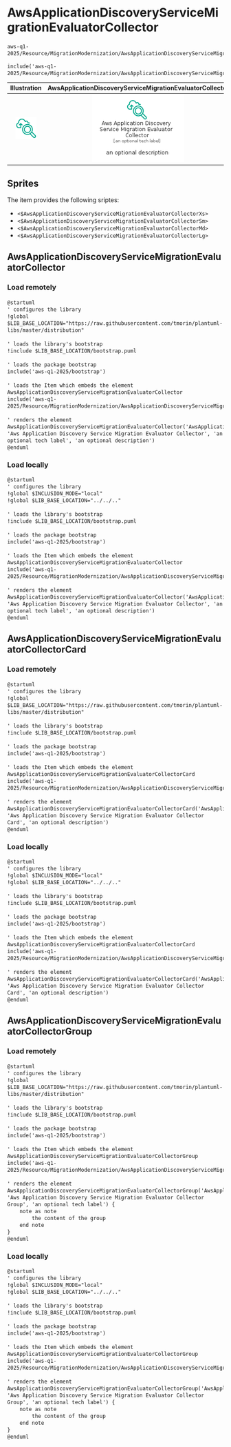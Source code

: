 # AwsApplicationDiscoveryServiceMigrationEvaluatorCollector


```text
aws-q1-2025/Resource/MigrationModernization/AwsApplicationDiscoveryServiceMigrationEvaluatorCollector
```

```text
include('aws-q1-2025/Resource/MigrationModernization/AwsApplicationDiscoveryServiceMigrationEvaluatorCollector')
```



| Illustration | AwsApplicationDiscoveryServiceMigrationEvaluatorCollector | AwsApplicationDiscoveryServiceMigrationEvaluatorCollectorCard | AwsApplicationDiscoveryServiceMigrationEvaluatorCollectorGroup |
| :---: | :---: | :---: | :---: |
| ![illustration for Illustration](../../../aws-q1-2025/Resource/MigrationModernization/AwsApplicationDiscoveryServiceMigrationEvaluatorCollector.png) | ![illustration for AwsApplicationDiscoveryServiceMigrationEvaluatorCollector](../../../aws-q1-2025/Resource/MigrationModernization/AwsApplicationDiscoveryServiceMigrationEvaluatorCollector.Local.png) | ![illustration for AwsApplicationDiscoveryServiceMigrationEvaluatorCollectorCard](../../../aws-q1-2025/Resource/MigrationModernization/AwsApplicationDiscoveryServiceMigrationEvaluatorCollectorCard.Local.png) | ![illustration for AwsApplicationDiscoveryServiceMigrationEvaluatorCollectorGroup](../../../aws-q1-2025/Resource/MigrationModernization/AwsApplicationDiscoveryServiceMigrationEvaluatorCollectorGroup.Local.png) |



## Sprites
The item provides the following sriptes:

- `<$AwsApplicationDiscoveryServiceMigrationEvaluatorCollectorXs>`
- `<$AwsApplicationDiscoveryServiceMigrationEvaluatorCollectorSm>`
- `<$AwsApplicationDiscoveryServiceMigrationEvaluatorCollectorMd>`
- `<$AwsApplicationDiscoveryServiceMigrationEvaluatorCollectorLg>`





## AwsApplicationDiscoveryServiceMigrationEvaluatorCollector

### Load remotely
```plantuml
@startuml
' configures the library
!global $LIB_BASE_LOCATION="https://raw.githubusercontent.com/tmorin/plantuml-libs/master/distribution"

' loads the library's bootstrap
!include $LIB_BASE_LOCATION/bootstrap.puml

' loads the package bootstrap
include('aws-q1-2025/bootstrap')

' loads the Item which embeds the element AwsApplicationDiscoveryServiceMigrationEvaluatorCollector
include('aws-q1-2025/Resource/MigrationModernization/AwsApplicationDiscoveryServiceMigrationEvaluatorCollector')

' renders the element
AwsApplicationDiscoveryServiceMigrationEvaluatorCollector('AwsApplicationDiscoveryServiceMigrationEvaluatorCollector', 'Aws Application Discovery Service Migration Evaluator Collector', 'an optional tech label', 'an optional description')
@enduml
```

### Load locally
```plantuml
@startuml
' configures the library
!global $INCLUSION_MODE="local"
!global $LIB_BASE_LOCATION="../../.."

' loads the library's bootstrap
!include $LIB_BASE_LOCATION/bootstrap.puml

' loads the package bootstrap
include('aws-q1-2025/bootstrap')

' loads the Item which embeds the element AwsApplicationDiscoveryServiceMigrationEvaluatorCollector
include('aws-q1-2025/Resource/MigrationModernization/AwsApplicationDiscoveryServiceMigrationEvaluatorCollector')

' renders the element
AwsApplicationDiscoveryServiceMigrationEvaluatorCollector('AwsApplicationDiscoveryServiceMigrationEvaluatorCollector', 'Aws Application Discovery Service Migration Evaluator Collector', 'an optional tech label', 'an optional description')
@enduml
```

## AwsApplicationDiscoveryServiceMigrationEvaluatorCollectorCard

### Load remotely
```plantuml
@startuml
' configures the library
!global $LIB_BASE_LOCATION="https://raw.githubusercontent.com/tmorin/plantuml-libs/master/distribution"

' loads the library's bootstrap
!include $LIB_BASE_LOCATION/bootstrap.puml

' loads the package bootstrap
include('aws-q1-2025/bootstrap')

' loads the Item which embeds the element AwsApplicationDiscoveryServiceMigrationEvaluatorCollectorCard
include('aws-q1-2025/Resource/MigrationModernization/AwsApplicationDiscoveryServiceMigrationEvaluatorCollector')

' renders the element
AwsApplicationDiscoveryServiceMigrationEvaluatorCollectorCard('AwsApplicationDiscoveryServiceMigrationEvaluatorCollectorCard', 'Aws Application Discovery Service Migration Evaluator Collector Card', 'an optional description')
@enduml
```

### Load locally
```plantuml
@startuml
' configures the library
!global $INCLUSION_MODE="local"
!global $LIB_BASE_LOCATION="../../.."

' loads the library's bootstrap
!include $LIB_BASE_LOCATION/bootstrap.puml

' loads the package bootstrap
include('aws-q1-2025/bootstrap')

' loads the Item which embeds the element AwsApplicationDiscoveryServiceMigrationEvaluatorCollectorCard
include('aws-q1-2025/Resource/MigrationModernization/AwsApplicationDiscoveryServiceMigrationEvaluatorCollector')

' renders the element
AwsApplicationDiscoveryServiceMigrationEvaluatorCollectorCard('AwsApplicationDiscoveryServiceMigrationEvaluatorCollectorCard', 'Aws Application Discovery Service Migration Evaluator Collector Card', 'an optional description')
@enduml
```

## AwsApplicationDiscoveryServiceMigrationEvaluatorCollectorGroup

### Load remotely
```plantuml
@startuml
' configures the library
!global $LIB_BASE_LOCATION="https://raw.githubusercontent.com/tmorin/plantuml-libs/master/distribution"

' loads the library's bootstrap
!include $LIB_BASE_LOCATION/bootstrap.puml

' loads the package bootstrap
include('aws-q1-2025/bootstrap')

' loads the Item which embeds the element AwsApplicationDiscoveryServiceMigrationEvaluatorCollectorGroup
include('aws-q1-2025/Resource/MigrationModernization/AwsApplicationDiscoveryServiceMigrationEvaluatorCollector')

' renders the element
AwsApplicationDiscoveryServiceMigrationEvaluatorCollectorGroup('AwsApplicationDiscoveryServiceMigrationEvaluatorCollectorGroup', 'Aws Application Discovery Service Migration Evaluator Collector Group', 'an optional tech label') {
    note as note
        the content of the group
    end note
}
@enduml
```

### Load locally
```plantuml
@startuml
' configures the library
!global $INCLUSION_MODE="local"
!global $LIB_BASE_LOCATION="../../.."

' loads the library's bootstrap
!include $LIB_BASE_LOCATION/bootstrap.puml

' loads the package bootstrap
include('aws-q1-2025/bootstrap')

' loads the Item which embeds the element AwsApplicationDiscoveryServiceMigrationEvaluatorCollectorGroup
include('aws-q1-2025/Resource/MigrationModernization/AwsApplicationDiscoveryServiceMigrationEvaluatorCollector')

' renders the element
AwsApplicationDiscoveryServiceMigrationEvaluatorCollectorGroup('AwsApplicationDiscoveryServiceMigrationEvaluatorCollectorGroup', 'Aws Application Discovery Service Migration Evaluator Collector Group', 'an optional tech label') {
    note as note
        the content of the group
    end note
}
@enduml
```

